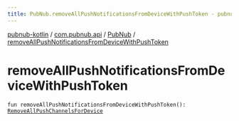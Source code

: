 ```yaml
---
title: PubNub.removeAllPushNotificationsFromDeviceWithPushToken - pubnub-kotlin
---
```


[pubnub-kotlin](../../index.html) / [com.pubnub.api](../index.html) / [PubNub](index.html) / [removeAllPushNotificationsFromDeviceWithPushToken](./remove-all-push-notifications-from-device-with-push-token.html)

# removeAllPushNotificationsFromDeviceWithPushToken

`fun removeAllPushNotificationsFromDeviceWithPushToken(): `[`RemoveAllPushChannelsForDevice`](../../com.pubnub.api.endpoints.push/-remove-all-push-channels-for-device/index.html)